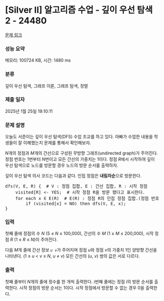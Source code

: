 # [Silver II] 알고리즘 수업 - 깊이 우선 탐색 2 - 24480 

[문제 링크](https://www.acmicpc.net/problem/24480) 

### 성능 요약

메모리: 100724 KB, 시간: 1480 ms

### 분류

깊이 우선 탐색, 그래프 이론, 그래프 탐색, 정렬

### 제출 일자

2025년 1월 25일 19:10:11

### 문제 설명

<p style="user-select: auto !important;">오늘도 서준이는 깊이 우선 탐색(DFS) 수업 조교를 하고 있다. 아빠가 수업한 내용을 학생들이 잘 이해했는지 문제를 통해서 확인해보자.</p>

<p style="user-select: auto !important;"><em style="user-select: auto !important;">N</em>개의 정점과 <em style="user-select: auto !important;">M</em>개의 간선으로 구성된 무방향 그래프(undirected graph)가 주어진다. 정점 번호는 1번부터 <em style="user-select: auto !important;">N</em>번이고 모든 간선의 가중치는 1이다. 정점 <i style="user-select: auto !important;">R</i>에서 시작하여 깊이 우선 탐색으로 노드를 방문할 경우 노드의 방문 순서를 출력하자.</p>

<p style="user-select: auto !important;">깊이 우선 탐색 의사 코드는 다음과 같다. 인접 정점은 <b style="user-select: auto !important;">내림차순</b>으로 방문한다.</p>

<pre style="user-select: auto !important;">dfs(V, E, R) {  # V : 정점 집합, E : 간선 집합, R : 시작 정점
    visited[R] <- YES;  # 시작 정점 R을 방문 했다고 표시한다.
    for each x ∈ E(R)  # E(R) : 정점 R의 인접 정점 집합.(정점 번호를 <strong style="user-select: auto !important;">내림차순</strong>으로 방문한다)
        if (visited[x] = NO) then dfs(V, E, x);
}</pre>

### 입력 

 <p style="user-select: auto !important;">첫째 줄에 정점의 수 <em style="user-select: auto !important;">N</em> (5 ≤ <em style="user-select: auto !important;">N</em> ≤ 100,000), 간선의 수 <em style="user-select: auto !important;">M</em> (1 ≤ <em style="user-select: auto !important;">M</em> ≤ 200,000), 시작 정점 <em style="user-select: auto !important;">R</em> (1 ≤ <em style="user-select: auto !important;">R</em> ≤ <em style="user-select: auto !important;">N</em>)이 주어진다.</p>

<p style="user-select: auto !important;">다음 <em style="user-select: auto !important;">M</em>개 줄에 간선 정보 <code style="user-select: auto !important;"><em style="user-select: auto !important;">u</em> <em style="user-select: auto !important;">v</em></code>가 주어지며 정점 <em style="user-select: auto !important;">u</em>와 정점 <em style="user-select: auto !important;">v</em>의 가중치 1인 양방향 간선을 나타낸다. (1 ≤ <em style="user-select: auto !important;">u</em> < <em style="user-select: auto !important;">v</em> ≤ <em style="user-select: auto !important;">N</em>, <em style="user-select: auto !important;">u</em> ≠ <em style="user-select: auto !important;">v</em>) 모든 간선의 (<em style="user-select: auto !important;">u</em>, <em style="user-select: auto !important;">v</em>) 쌍의 값은 서로 다르다.</p>

### 출력 

 <p style="user-select: auto !important;">첫째 줄부터 <em style="user-select: auto !important;">N</em>개의 줄에 정수를 한 개씩 출력한다. <em style="user-select: auto !important;">i</em>번째 줄에는 정점 <em style="user-select: auto !important;">i</em>의 방문 순서를 출력한다. 시작 정점의 방문 순서는 1이다. 시작 정점에서 방문할 수 없는 경우 0을 출력한다.</p>

